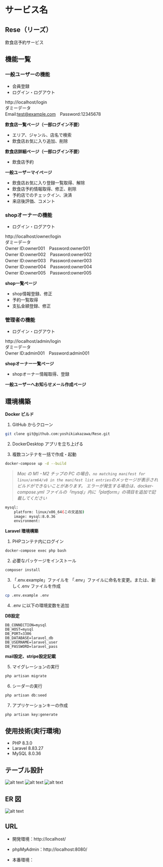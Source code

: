 # サービス名
## Rese（リーズ）

飲食店予約サービス

## 機能一覧

### 一般ユーザーの機能
- 会員登録
- ログイン・ログアウト

http://localhost/login<br>
ダミーデータ<br>
Email:test@example.com　Password:12345678

**飲食店一覧ページ（一部ログイン不要）**
- エリア、ジャンル、店名で検索
- 飲食店お気に入り追加、削除

**飲食店詳細ページ（一部ログイン不要）**
- 飲食店予約

**一般ユーザーマイページ**
- 飲食店お気に入り登録一覧取得、解除
- 飲食店予約情報取得、修正、削除
- 予約店でのチェックイン、決済
- 来店後評価、コメント

### shopオーナーの機能
- ログイン・ログアウト

http://localhost/owner/login<br>
ダミーデータ<br>
Owner ID:owner001　Password:owner001<br>
Owner ID:owner002　Password:owner002<br>
Owner ID:owner003　Password:owner003<br>
Owner ID:owner004　Password:owner004<br>
Owner ID:owner005　Password:owner005

**shop一覧ページ**
- shop情報登録、修正
- 予約一覧取得
- 支払金額登録、修正

### 管理者の機能
- ログイン・ログアウト

http://localhost/admin/login<br>
ダミーデータ<br>
Owner ID:admin001　Password:admin001

**shopオーナー一覧ページ**
- shopオーナー情報取得、登録

**一般ユーザーへお知らせメール作成ページ**

## 環境構築

**Docker ビルド**

1. GitHub からクローン

```bash
git clone git@github.com:yoshikiakazawa/Rese.git
```

2. DockerDesktop アプリを立ち上げる

3. 複数コンテナを一括で作成・起動

```bash
docker-compose up -d --build
```

> _Mac の M1・M2 チップの PC の場合、`no matching manifest for linux/arm64/v8 in the manifest list entries`のメッセージが表示されビルドができないことがあります。
> エラーが発生する場合は、docker-compose.yml ファイルの「mysql」内に「platform」の項目を追加で記載してください_

```bash
mysql:
    platform: linux/x86_64(この文追加)
    image: mysql:8.0.36
    environment:
```

**Laravel 環境構築**

1. PHPコンテナ内にログイン

```bash
docker-compose exec php bash
```

2. 必要なパッケージをインストール

```bash
composer install
```

3. 「.env.example」ファイルを 「.env」ファイルに命名を変更。または、新しく.env ファイルを作成

```bash
cp .env.example .env
```

4. .env に以下の環境変数を追加

**DB設定**
```text
DB_CONNECTION=mysql
DB_HOST=mysql
DB_PORT=3306
DB_DATABASE=laravel_db
DB_USERNAME=laravel_user
DB_PASSWORD=laravel_pass
```

**mail設定、stripe設定記載**

5. マイグレーションの実行

```bash
php artisan migrate
```

6. シーダーの実行

```bash
php artisan db:seed
```

7. アプリケーションキーの作成

```bash
php artisan key:generate
```


## 使用技術(実行環境)

- PHP 8.3.0
- Laravel 8.83.27
- MySQL 8.0.36

## テーブル設計

![alt text](image-1.png)
![alt text](image-2.png)
![alt text](image-3.png)

## ER 図

![alt text](image.png)

## URL

- 開発環境：http://localhost/
- phpMyAdmin：http://localhost:8080/

- 本番環境：
